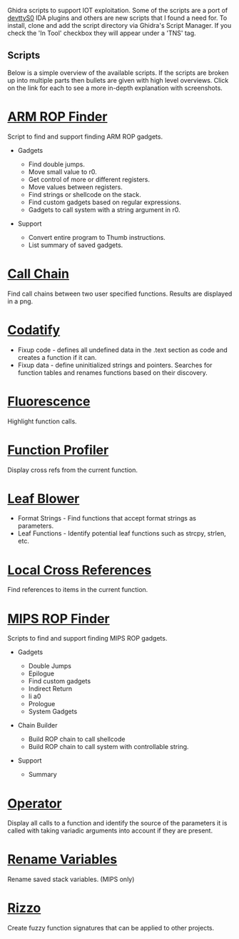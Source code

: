Ghidra scripts to support IOT exploitation. Some of the scripts are a port 
of [devttyS0](https://github.com/devttys0/ida) IDA plugins and others are 
new scripts that I found a need for. To install, clone and add the script 
directory via Ghidra's Script Manager. If you check the 'In Tool' checkbox they 
will appear under a 'TNS' tag. 

## Scripts
Below is a simple overview of the available scripts. If the scripts are broken up into multiple parts then bullets are given with high level overviews. Click on the link for each to see a more in-depth explanation with screenshots. 

# [ARM ROP Finder](readmes/armrop.md) 
Script to find and support finding ARM ROP gadgets. 

- Gadgets
    - Find double jumps.
    - Move small value to r0.
    - Get control of more or different registers.
    - Move values between registers.
    - Find strings or shellcode on the stack.
    - Find custom gadgets based on regular expressions.
    - Gadgets to call system with a string argument in r0.

- Support
    - Convert entire program to Thumb instructions. 
    - List summary of saved gadgets.

# [Call Chain](readmes/callchain.md)
Find call chains between two user specified functions. Results are displayed in a png.

# [Codatify](readmes/codatify.md) 
- Fixup code - defines all undefined data in the .text section as code and creates a function if it can.
- Fixup data - define uninitialized strings and pointers. Searches for function tables and renames functions based on their discovery. 

# [Fluorescence](readmes/fluorescence.md)
Highlight function calls.

# [Function Profiler](readmes/func_profiler.md)
Display cross refs from the current function.

# [Leaf Blower](readmes/leafblower.md)
- Format Strings - Find functions that accept format strings as parameters.
- Leaf Functions - Identify potential leaf functions such as strcpy, strlen, etc.

# [Local Cross References](readmes/local_cross_ref.md)
Find references to items in the current function.

# [MIPS ROP Finder](readmes/mips_rop.md)
Scripts to find and support finding MIPS ROP gadgets.

- Gadgets
    - Double Jumps
    - Epilogue
    - Find custom gadgets
    - Indirect Return
    - li a0
    - Prologue
    - System Gadgets

- Chain Builder
    - Build ROP chain to call shellcode
    - Build ROP chain to call system with controllable string. 

- Support
    - Summary

# [Operator](readmes/operator.md)
Display all calls to a function and identify the source of the parameters it is called with taking variadic arguments into account if they are present.

# [Rename Variables](readmes/rename_variables.md)
Rename saved stack variables. (MIPS only)

# [Rizzo](readmes/rizzo.md)
Create fuzzy function signatures that can be applied to other projects.


